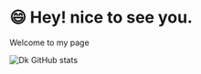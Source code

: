 # 😄 Hey! nice to see you.
Welcome to my page



![Dk GitHub stats](https://github-readme-stats.vercel.app/api?username=kingport&show_icons=true&theme=radical)
